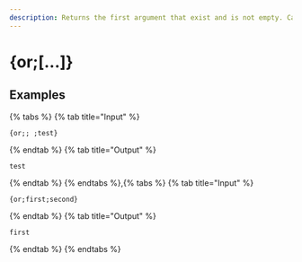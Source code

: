 ```yaml
---
description: Returns the first argument that exist and is not empty. Cannot be used with {if}. Uses conditional parsing.
---
```

# {or;[...]}
## Examples
{% tabs %}
{% tab title="Input" %}
```text
{or;; ;test}
```
{% endtab %}
{% tab title="Output" %}
```text
test
```
{% endtab %}
{% endtabs %},{% tabs %}
{% tab title="Input" %}
```text
{or;first;second}
```
{% endtab %}
{% tab title="Output" %}
```text
first
```
{% endtab %}
{% endtabs %}